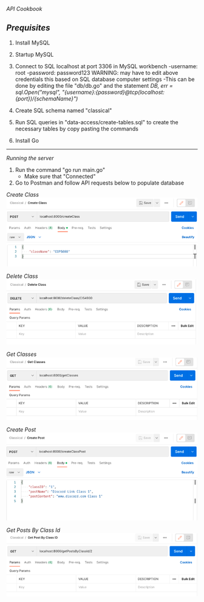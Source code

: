 *API Cookbook*

*Prequisites*
---------------
1. Install MySQL
2. Startup MySQL
3. Connect to SQL localhost at port 3306 in MySQL workbench
    -username: root
    -password: password123
    WARNING: may have to edit above credentials this based on SQL database computer settings
        -This can be done by editing the file "db/db.go" and the statement 	*DB, err = sql.Open("mysql", "{username}:{password}@tcp(localhost:{port})/{schemaName}")*

4. Create SQL schema named "classical"
5. Run SQL queries in "data-access/create-tables.sql" to create the necessary tables by copy pasting the commands
6. Install Go
----------------

*Running the server*

1. Run the command "go run main.go"
    - Make sure that "Connected"
2. Go to Postman and follow API requests below to populate database

*Create Class*
![Alt text](/Backend/assets/createClass.png?raw=true "Create Class")

*Delete Class*
![Alt text](/Backend/assets/deleteClass.png?raw=true "Delete Class")

*Get Classes*
![Alt text](/Backend/assets/getClasses.png?raw=true "Get Classes")

*Create Post*
![Alt text](/Backend/assets/createPost.png?raw=true "Create Post")

*Get Posts By Class Id*
![Alt text](/Backend/assets/getPostByClassID.png?raw=true "Get Posts By Class Id")
